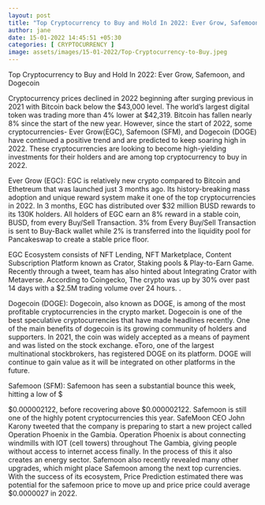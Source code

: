 ```yaml
---
layout: post
title: "Top Cryptocurrency to Buy and Hold In 2022: Ever Grow, Safemoon, and Dogecoin"
author: jane 
date: 15-01-2022 14:45:51 +05:30 
categories: [ CRYPTOCURRENCY ] 
image: assets/images/15-01-2022/Top-Cryptocurrency-to-Buy.jpeg
---
```

Top Cryptocurrency to Buy and Hold In 2022: Ever Grow, Safemoon, and Dogecoin

Cryptocurrency prices declined in 2022 beginning after surging previous in 2021 with Bitcoin back below the $43,000 level. The world’s largest digital token was trading more than 4% lower at $42,319. Bitcoin has fallen nearly 8% since the start of the new year. However, since the start of 2022, some cryptocurrencies- Ever Grow(EGC), Safemoon (SFM), and Dogecoin (DOGE) have continued a positive trend and are predicted to keep soaring high in 2022. These cryptocurrencies are looking to become high-yielding investments for their holders and are among top cryptocurrency to buy in 2022.

Ever Grow (EGC): EGC is relatively new crypto compared to Bitcoin and Ethetreum that was launched just 3 months ago. Its history-breaking mass adoption and unique reward system make it one of the top cryptocurrencies in 2022. In 3 months, EGC has distributed over $32 million BUSD rewards to its 130K holders. All holders of EGC earn an 8% reward in a stable coin, BUSD, from every Buy/Sell Transaction. 3% from Every Buy/Sell Transaction is sent to Buy-Back wallet while 2% is transferred into the liquidity pool for Pancakeswap to create a stable price floor.

EGC Ecosystem consists of NFT Lending, NFT Marketplace, Content Subscription Platform known as Crator, Staking pools & Play-to-Earn Game. Recently through a tweet, team has also hinted about Integrating Crator with Metaverse. According to Coingecko, The crypto was up by 30% over past 14 days with a $2.5M trading volume over 24 hours. .

Dogecoin (DOGE): Dogecoin, also known as DOGE, is among of the most profitable cryptocurrencies in the crypto market. Dogecoin is one of the best speculative cryptocurrencies that have made headlines recently. One of the main benefits of dogecoin is its growing community of holders and supporters. In 2021, the coin was widely accepted as a means of payment and was listed on the stock exchange. eToro, one of the largest multinational stockbrokers, has registered DOGE on its platform. DOGE will continue to gain value ​​as it will be integrated on other platforms in the future.

Safemoon (SFM): Safemoon has seen a substantial bounce this week, hitting a low of $

$0.000002122, before recovering above $0.000002122. Safemoon is still one of the highly potent cryptocurrencies this year. SafeMoon CEO John Karony tweeted that the company is preparing to start a new project called Operation Phoenix in the Gambia. Operation Phoenix is about connecting windmills with IOT (cell towers) throughout The Gambia, giving people without access to internet access finally. In the process of this it also creates an energy sector. Safemoon also recently revealed many other upgrades, which might place Safemoon among the next top currencies. With the success of its ecosystem, Price Prediction estimated there was potential for the safemoon price to move up and price price could average $0.0000027 in 2022.